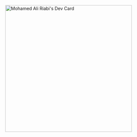 <a href="https://app.daily.dev/MohamedAliRiabi"><img src="https://api.daily.dev/devcards/0ef8f5c11d1340aeb491a455cc15410e.png?r=pr9" width="400" alt="Mohamed Ali Riabi's Dev Card"/></a>
